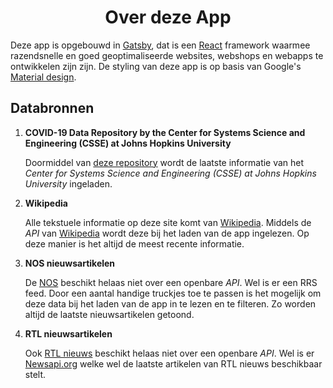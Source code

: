 <h1 align="center">
  Over deze App
</h1>

Deze app is opgebouwd in [Gatsby](https://www.gatsbyjs.org), dat is een [React](https://reactjs.org) framework waarmee razendsnelle en goed geoptimaliseerde websites, webshops en webapps te ontwikkelen zijn zijn. De styling van deze app is op basis van Google's [Material design](https://material.io).

## Databronnen

1.  **COVID-19 Data Repository by the Center for Systems Science and Engineering (CSSE) at Johns Hopkins University**

    Doormiddel van [deze repository](https://github.com/pomber/covid19) wordt de laatste informatie van het _Center for Systems Science and Engineering (CSSE) at Johns Hopkins University_ ingeladen.

2.  **Wikipedia**

    Alle tekstuele informatie op deze site komt van [Wikipedia](https://wikipedia.nl/). Middels de _API_ van [Wikipedia](https://wikipedia.nl/) wordt deze bij het laden van de app ingelezen. Op deze manier is het altijd de meest recente informatie.

3.  **NOS nieuwsartikelen**

    De [NOS](https://nos.nl/) beschikt helaas niet over een openbare _API_. Wel is er een RRS feed. Door een aantal handige truckjes toe te passen is het mogelijk om deze data bij het laden van de app in te lezen en te filteren. Zo worden altijd de laatste nieuwsartikelen getoond.

4.  **RTL nieuwsartikelen**

    Ook [RTL nieuws](https://www.rtlnieuws.nl/) beschikt helaas niet over een openbare _API_. Wel is er [Newsapi.org](https://newsapi.org) welke wel de laatste artikelen van RTL nieuws beschikbaar stelt.
